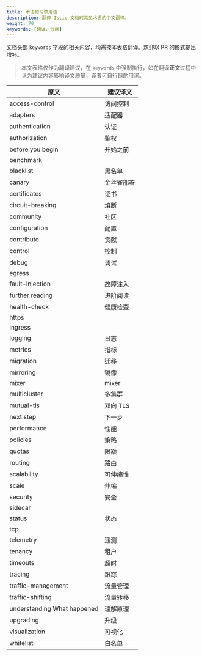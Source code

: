```yaml
---
title: 术语和习惯用语
description: 翻译 Istio 文档时常见术语的中文翻译。
weight: 70
keywords: [翻译，贡献]
---
```


文档头部 `keywords` 字段的相关内容，均需按本表格翻译。欢迎以 PR 的形式提出增补。

> 本文表格仅作为翻译建议，在 `keywords` 中强制执行，如在翻译**正文**过程中认为建议内容影响译文质量，译者可自行斟酌用词。

|原文|建议译文|
|---|---|
|access-control|访问控制|
|adapters|适配器|
|authentication|认证|
|authorization|鉴权|
|before you begin|开始之前|
|benchmark||
|blacklist|黑名单|
|canary|金丝雀部署|
|certificates|证书|
|circuit-breaking|熔断|
|community|社区|
|configuration|配置|
|contribute|贡献|
|control|控制|
|debug|调试|
|egress||
|fault-injection|故障注入|
|further reading|进阶阅读|
|health-check|健康检查|
|https||
|ingress||
|logging|日志|
|metrics|指标|
|migration|迁移|
|mirroring|镜像|
|mixer|mixer|
|multicluster|多集群|
|mutual-tls|双向 TLS|
|next step|下一步|
|performance|性能|
|policies|策略|
|quotas|限额|
|routing|路由|
|scalability|可伸缩性|
|scale|伸缩|
|security|安全|
|sidecar||
|status|状态|
|tcp||
|telemetry|遥测|
|tenancy|租户|
|timeouts|超时|
|tracing|跟踪|
|traffic-management|流量管理|
|traffic-shifting|流量转移|
|understanding What happened|理解原理|
|upgrading|升级|
|visualization|可视化|
|whitelist|白名单|
